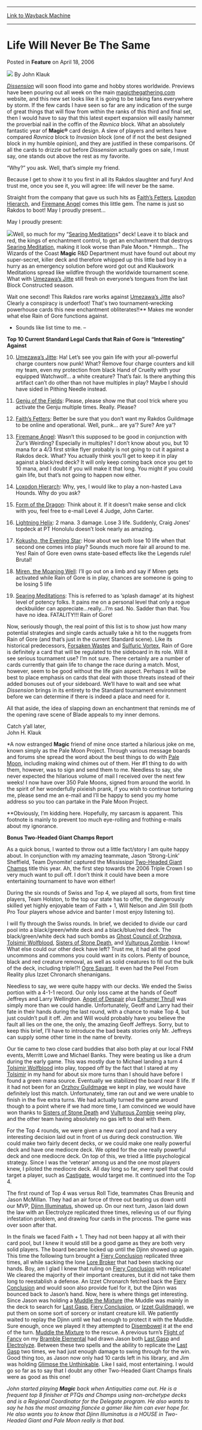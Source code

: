 
---
[Link to Wayback Machine](https://web.archive.org/web/20211021002057/https://magic.wizards.com/en/articles/archive/feature/life-will-never-be-same-2006-04-18)

[_metadata_:author]:- "John Klauk"
[_metadata_:description]:- "Dissension will soon flood into game and hobby stores worldwide. Previews have been pouring out all week on the main magicthegathering.com website, and this new set looks like it is going to be taking fans everywhere by storm. If the few cards I have seen so far are any indication of the surge of great things that will flow from within the ranks of this third and final set,"
[_metadata_:generator]:- "Drupal 7 (http://drupal.org)"
[_metadata_:node]:- "638311"
[_metadata_:publish_date]:- "2006-04-18"
[_metadata_:source]:- "div-main-content"
[_metadata_:title]:- "Life Will Never Be The Same"
[_metadata_:wayback_capture_timestamp]:- "2021-10-21 00:20:57"
[_metadata_:wayback_raw_url]:- "https://web.archive.org/web/20211021002057id_/https://magic.wizards.com/en/articles/archive/feature/life-will-never-be-same-2006-04-18"
[_metadata_:wayback_url]:- "https://magic.wizards.com/en/articles/archive/feature/life-will-never-be-same-2006-04-18"
---


Life Will Never Be The Same
===========================



 Posted in **Feature**
 on April 18, 2006 






![](https://media.magic.wizards.com/styles/auth_small/public/generic-avatar-150_334.png)
By John Klauk











[*Dissension*](http://www.wizards.com/default.asp?x=magic/dissension/home) will soon flood into game and hobby stores worldwide. Previews have been pouring out all week on the main [magicthegathering.com](http://www.wizards.com/magic/welcome.asp?cmp=ILC-MTGCOMURL) website, and this new set looks like it is going to be taking fans everywhere by storm. If the few cards I have seen so far are any indication of the surge of great things that will flow from within the ranks of this third and final set, then I would have to say that this latest expert expansion will easily hammer the proverbial nail in the coffin of the *Ravnica* block. What an absolutely fantastic year of **Magic®** card design. A slew of players and writers have compared *Ravnica* block to *Invasion* block (one of if not the best designed block in my humble opinion), and they are justified in these comparisons. Of all the cards to drizzle out before *Dissension* actually goes on sale, I must say, one stands out above the rest as my favorite.

“Why?” you ask. Well, that’s simple my friend.

Because I get to show it to you first in all its Rakdos slaughter and fury! And trust me, once you see it, you will agree: life will never be the same.

Straight from the company that gave us such hits as [Faith’s Fetters](https://gatherer.wizards.com/Pages/Card/Details.aspx?name=Faith%E2%80%99s+Fetters), [Loxodon Hierarch](https://gatherer.wizards.com/Pages/Card/Details.aspx?name=Loxodon+Hierarch), and [Firemane Angel](https://gatherer.wizards.com/Pages/Card/Details.aspx?name=Firemane+Angel) comes this little gem. The name is just so Rakdos to boot! May I proudly present…

May I proudly present:

![](https://media.magic.wizards.com/image_legacy_migration/mpr/images/RainofGore.jpg)Well, so much for my “[Searing Meditation](https://gatherer.wizards.com/Pages/Card/Details.aspx?name=Searing+Meditation)s" deck! Leave it to black and red, the kings of enchantment control, to get an enchantment that destroys [Searing Meditation](https://gatherer.wizards.com/Pages/Card/Details.aspx?name=Searing+Meditation), making it look worse than Pale Moon.\* Hmmph… The Wizards of the Coast **Magic** R&D Department must have found out about my super-secret, killer deck and therefore whipped up this little bad boy in a hurry as an emergency solution before word got out and Klaukwork Meditations spread like wildfire through the worldwide tournament scene. What with [Umezawa’s Jitte](https://gatherer.wizards.com/Pages/Card/Details.aspx?name=Umezawa%E2%80%99s+Jitte) still fresh on everyone’s tongues from the last Block Constructed season.

Wait one second! This Rakdos rare works against [Umezawa’s Jitte](https://gatherer.wizards.com/Pages/Card/Details.aspx?name=Umezawa%E2%80%99s+Jitte) also? Clearly a conspiracy is underfoot! That's two tournament-wrecking powerhouse cards this new enchantment obliterates!!\*\* Makes me wonder what else Rain of Gore functions against.

- Sounds like list time to me. –

**Top 10 Current Standard Legal Cards that Rain of Gore is “Interesting” Against**

10. [Umezawa’s Jitte](https://gatherer.wizards.com/Pages/Card/Details.aspx?name=Umezawa%E2%80%99s+Jitte): Ha! Let’s see you gain life with your all-powerful charge counters now punk! What? Remove four charge counters and kill my team, even my protection from black Hand of Cruelty with your equipped Watchwolf… a white creature? That’s fair. Is there anything this artifact can’t do other than not have multiples in play? Maybe I should have sided in Pithing Needle instead.

9. [Genju of the Fields](https://gatherer.wizards.com/Pages/Card/Details.aspx?name=Genju+of+the+Fields): Please, please show me that cool trick where you activate the Genju multiple times. Really. Please?

8. [Faith’s Fetters](https://gatherer.wizards.com/Pages/Card/Details.aspx?name=Faith%E2%80%99s+Fetters): Better be sure that you don’t want my Rakdos Guildmage to be online and operational. Well, punk… are ya’? Sure? Are ya’?

7. [Firemane Angel](https://gatherer.wizards.com/Pages/Card/Details.aspx?name=Firemane+Angel): Wasn’t this supposed to be good in conjunction with Zur’s Weirding? Especially in multiples? I don’t know about you, but 10 mana for a 4/3 first strike flyer probably is not going to cut it against a Rakdos deck. What? You actually think you’ll get to keep it in play against a black/red deck? It will only keep coming back once you get to 10 mana, and I doubt if you will make it that long. You might if you could gain life, but that’s not going to happen now either.

6. [Loxodon Hierarch](https://gatherer.wizards.com/Pages/Card/Details.aspx?name=Loxodon+Hierarch): Why, yes, I would like to play a non-hasted Lava Hounds. Why do you ask?

5. [Form of the Dragon](https://gatherer.wizards.com/Pages/Card/Details.aspx?name=Form+of+the+Dragon): Think about it. If it doesn’t make sense and click with you, feel free to e-mail Level 4 Judge, John Carter.

4. [Lightning Helix](https://gatherer.wizards.com/Pages/Card/Details.aspx?name=Lightning+Helix): 2 mana. 3 damage. Lose 3 life. Suddenly, Craig Jones’ topdeck at PT Honolulu doesn’t look nearly as amazing.

3. [Kokusho, the Evening Star](https://gatherer.wizards.com/Pages/Card/Details.aspx?name=Kokusho%2C+the+Evening+Star): How about we both lose 10 life when that second one comes into play? Sounds much more fair all around to me. Yes! Rain of Gore even owns state-based effects like the Legends rule! Brutal!

2. [Miren, the Moaning Well](https://gatherer.wizards.com/Pages/Card/Details.aspx?name=Miren%2C+the+Moaning+Well): I’ll go out on a limb and say if Miren gets activated while Rain of Gore is in play, chances are someone is going to be losing 5 life

1. [Searing Meditations](https://gatherer.wizards.com/Pages/Card/Details.aspx?name=Searing+Meditations): This is referred to as ‘splash damage’ at its highest level of potency folks. It pains me on a personal level that only a rogue deckbuilder can appreciate…really…I’m sad. No. Sadder than that. You have no idea. FATALITY!!! Rain of Gore!

Now, seriously though, the real point of this list is to show just how many potential strategies and single cards actually take a hit to the nuggets from Rain of Gore (and that’s just in the current Standard scene). Like its historical predecessors, [Forsaken Wastes](https://gatherer.wizards.com/Pages/Card/Details.aspx?name=Forsaken+Wastes) and [Sulfuric Vortex](https://gatherer.wizards.com/Pages/Card/Details.aspx?name=Sulfuric+Vortex), Rain of Gore is definitely a card that will be regulated to the sideboard in its role. Will it see serious tournament use? I’m not sure. There certainly are a number of cards currently that gain life to change the race during a match. Most, however, seem to be good without the life gain aspect. Perhaps it will be best to place emphasis on cards that deal with those threats instead of their added bonuses out of your sideboard. We’ll have to wait and see what *Dissension* brings in its entirety to the Standard tournament environment before we can determine if there is indeed a place and need for it.

All that aside, the idea of slapping down an enchantment that reminds me of the opening rave scene of Blade appeals to my inner demons.

Catch y’all later,   
 John H. Klauk

\*A now estranged **Magic** friend of mine once started a hilarious joke on me, known simply as the Pale Moon Project. Through various message boards and forums she spread the word about the best things to do with [Pale Moon](https://gatherer.wizards.com/Pages/Card/Details.aspx?name=Pale+Moon), including making wind chimes out of them. Her #1 thing to do with them, however, was to sign and send them to me. Needless to say, she never expected the hilarious volume of mail I received over the next few weeks! I now have over 350 Pale Moons, signed from around the world. In the spirit of her wonderfully pixieish prank, if you wish to continue torturing me, please send me an e-mail and I’ll be happy to send you my home address so you too can partake in the Pale Moon Project.

\*\*Obviously, I’m kidding here. Hopefully, my sarcasm is apparent. This footnote is mainly to prevent too much eye-rolling and frothing e-mails about my ignorance.

**Bonus Two-Headed Giant Champs Report**

As a quick bonus, I wanted to throw out a little fact/story I am quite happy about. In conjunction with my amazing teammate, Jason ‘Strong-Link’ Sheffield, Team Dynomite! captured the Mississippi [Two-Headed Giant Champs](http://www.wizards.com/default.asp?x=events/magic/champs) title this year. Ah, the first step towards the 2006 Triple Crown I so very much want to pull off. I don’t think it could have been a more entertaining tournament to have won either!

During the six rounds of Swiss and Top 4, we played all sorts, from first time players, Team Holston, to the top our state has to offer, the dangerously skilled yet highly enjoyable team of Faith + 1, Will Nelson and Jim Still (both Pro Tour players whose advice and banter I most enjoy listening to).

I will fly through the Swiss rounds. In brief, we decided to divide our card pool into a black/green/white deck and a black/blue/red deck. The black/green/white deck had such bombs as [Ghost Council of Orzhova](https://gatherer.wizards.com/Pages/Card/Details.aspx?name=Ghost+Council+of+Orzhova), [Tolsimir Wolfblood](https://gatherer.wizards.com/Pages/Card/Details.aspx?name=Tolsimir+Wolfblood), [Sisters of Stone Death](https://gatherer.wizards.com/Pages/Card/Details.aspx?name=Sisters+of+Stone+Death), and [Vulturous Zombie](https://gatherer.wizards.com/Pages/Card/Details.aspx?name=Vulturous+Zombie). I know! What else could our other deck have left? Trust me, it had all the good uncommons and commons you could want in its colors. Plenty of bounce, black and red creature removal, as well as solid creatures to fill out the bulk of the deck, including triple!?! [Ogre Savant](https://gatherer.wizards.com/Pages/Card/Details.aspx?name=Ogre+Savant). It even had the Peel From Reality plus Izzet Chronarch shenanigans.

Needless to say, we were quite happy with our decks. We ended the Swiss portion with a 4-1-1 record. Our only loss came at the hands of Geoff Jeffreys and Larry Wellington. [Angel of Despair](https://gatherer.wizards.com/Pages/Card/Details.aspx?name=Angel+of+Despair) plus [Exhumer Thrull](https://gatherer.wizards.com/Pages/Card/Details.aspx?name=Exhumer+Thrull) was simply more than we could handle. Unfortunately, Geoff and Larry had their fate in their hands during the last round, with a chance to make Top 4, but just couldn’t pull it off. Jim and Will would probably have you believe the fault all lies on the one, the only, the amazing Geoff Jeffreys. Sorry, but to keep this brief, I’ll have to introduce the bad beats stories only Mr. Jeffreys can supply some other time in the name of brevity.

Our tie came to two close card buddies that also both play at our local FNM events, Merritt Lowe and Michael Banks. They were beating us like a drum during the early game. This was mostly due to Michael landing a turn 4 [Tolsimir Wolfblood](https://gatherer.wizards.com/Pages/Card/Details.aspx?name=Tolsimir+Wolfblood) into play, topped off by the fact that I stared at my [Tolsimir](https://gatherer.wizards.com/Pages/Card/Details.aspx?name=Tolsimir) in my hand for about six more turns than I should have before I found a green mana source. Eventually we stabilized the board near 8 life. If it had not been for an [Orzhov Guildmage](https://gatherer.wizards.com/Pages/Card/Details.aspx?name=Orzhov+Guildmage) we kept in play, we would have definitely lost this match. Unfortunately, time ran out and we were unable to finish in the five extra turns. We had actually turned the game around though to a point where if we had more time, I am convinced we would have won thanks to [Sisters of Stone Death](https://gatherer.wizards.com/Pages/Card/Details.aspx?name=Sisters+of+Stone+Death) and [Vulturous Zombie](https://gatherer.wizards.com/Pages/Card/Details.aspx?name=Vulturous+Zombie) seeing play, and the other team having absolutely no gas left to deal with them.

For the Top 4 rounds, we were given a new card pool and had a very interesting decision laid out in front of us during deck construction. We could make two fairly decent decks, or we could make one really powerful deck and have one mediocre deck. We opted for the one really powerful deck and one mediocre deck. On top of this, we tried a little psychological strategy. Since I was the ‘veteran’ among us and the one most players knew, I piloted the mediocre deck. All day long so far, every spell that could target a player, such as [Castigate](https://gatherer.wizards.com/Pages/Card/Details.aspx?name=Castigate), would target me. It continued into the Top 4.

The first round of Top 4 was versus Roll Tide, teammates Chas Breuniq and Jason McMillan. They had an air force of three out beating us down until our MVP, [Djinn Illuminatus](https://gatherer.wizards.com/Pages/Card/Details.aspx?name=Djinn+Illuminatus), showed up. On our next turn, Jason laid down the law with an Electrolyze replicated three times, relieving us of our flying infestation problem, and drawing four cards in the process. The game was over soon after that.

In the finals we faced Faith + 1. They had not been happy at all with their card pool, but I knew it would still be a good game as they are both very solid players. The board became locked up until the Djinn showed up again. This time the following turn brought a [Fiery Conclusion](https://gatherer.wizards.com/Pages/Card/Details.aspx?name=Fiery+Conclusion) replicated three times, all while sacking the lone [Lore Broker](https://gatherer.wizards.com/Pages/Card/Details.aspx?name=Lore+Broker) that had been stacking our hands. Boy, am I glad I knew that ruling on [Fiery Conclusion](https://gatherer.wizards.com/Pages/Card/Details.aspx?name=Fiery+Conclusion) with replicate! We cleared the majority of their important creatures, but it did not take them long to reestablish a defense. An Izzet Chronarch fetched back the [Fiery Conclusion](https://gatherer.wizards.com/Pages/Card/Details.aspx?name=Fiery+Conclusion) and would soon also provide fuel for it, but the Djinn was bounced back to Jason’s hand. Now, here is where things get interesting. Since Jason was holding a [Muddle the Mixture](https://gatherer.wizards.com/Pages/Card/Details.aspx?name=Muddle+the+Mixture) (the Muddle was mainly in the deck to search for [Last Gasp](https://gatherer.wizards.com/Pages/Card/Details.aspx?name=Last+Gasp), [Fiery Conclusion](https://gatherer.wizards.com/Pages/Card/Details.aspx?name=Fiery+Conclusion), or [Izzet Guildmage](https://gatherer.wizards.com/Pages/Card/Details.aspx?name=Izzet+Guildmage)), we put them on some sort of sorcery or instant creature kill. We patiently waited to replay the Djinn until we had enough to protect it with the Muddle. Sure enough, once we played it they attempted to [Disembowel](https://gatherer.wizards.com/Pages/Card/Details.aspx?name=Disembowel) it at the end of the turn. [Muddle the Mixture](https://gatherer.wizards.com/Pages/Card/Details.aspx?name=Muddle+the+Mixture) to the rescue. A previous turn’s [Flight of Fancy](https://gatherer.wizards.com/Pages/Card/Details.aspx?name=Flight+of+Fancy) on my [Bramble Elemental](https://gatherer.wizards.com/Pages/Card/Details.aspx?name=Bramble+Elemental) had drawn Jason both [Last Gasp](https://gatherer.wizards.com/Pages/Card/Details.aspx?name=Last+Gasp) and [Electrolyze](https://gatherer.wizards.com/Pages/Card/Details.aspx?name=Electrolyze). Between these two spells and the ability to replicate the [Last Gasp](https://gatherer.wizards.com/Pages/Card/Details.aspx?name=Last+Gasp) two times, we had just enough damage to swing through for the win. Good thing too, as Jason now only had 10 cards left in his library, and Jim was holding [Glimpse the Unthinkable](https://gatherer.wizards.com/Pages/Card/Details.aspx?name=Glimpse+the+Unthinkable). Like I said, most entertaining. I would go so far as to say that I doubt any other Two-Headed Giant Champs finals were as good as this one!

*John started playing **Magic** back when Antiquities came out. He is a frequent top 8 finisher at PTQs and Champs using non-archetype decks and is a Regional Coordinator for the Delegate program. He also wants to say he has the most amazing fiancée a gamer like him can ever hope for. He also wants you to know that Djinn Illuminatus is a HOUSE in Two-Headed Giant and Pale Moon really is that bad.*







